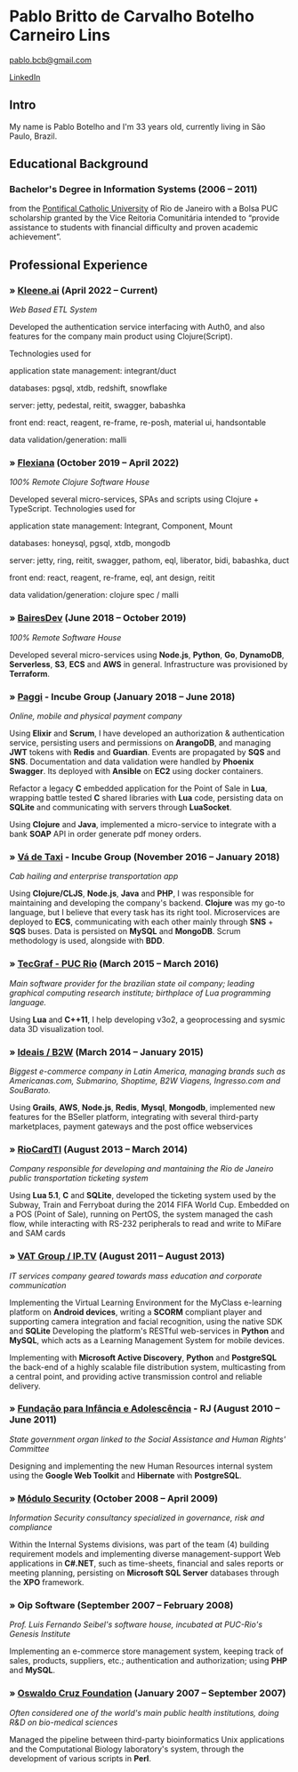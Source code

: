 # Pablo Britto de Carvalho Botelho Carneiro Lins

<pablo.bcb@gmail.com>

[LinkedIn](https://www.linkedin.com/in/pablo-botelho-lins/)

## Intro

My name is Pablo Botelho and I'm 33 years old, currently living in São Paulo, Brazil.

## Educational Background

### Bachelor's Degree in Information Systems (2006 – 2011)

from the [Pontifical Catholic University](http://www.puc-rio.br/english/) of Rio de Janeiro with a Bolsa PUC scholarship granted by the Vice Reitoria Comunitária intended to “provide assistance to students with financial difficulty and proven academic achievement”.

## Professional Experience

### » [Kleene.ai](https://www.kleene.ai/) (April 2022 – Current)
_Web Based ETL System_

Developed the authentication service interfacing with Auth0, and also features for the company main product using Clojure(Script).

Technologies used for

application state management: integrant/duct

databases: pgsql, xtdb, redshift, snowflake

server: jetty, pedestal, reitit, swagger, babashka

front end: react, reagent, re-frame, re-posh, material ui, handsontable

data validation/generation: malli


### » [Flexiana](hhttps://flexiana.com/) (October 2019 – April 2022)

_100% Remote Clojure Software House_

Developed several micro-services, SPAs and scripts using Clojure + TypeScript.
Technologies used for

application state management: Integrant, Component, Mount

databases: honeysql, pgsql, xtdb, mongodb

server: jetty, ring, reitit, swagger, pathom, eql, liberator, bidi, babashka, duct

front end: react, reagent, re-frame, eql, ant design, reitit

data validation/generation: clojure spec / malli

### » [BairesDev](https://www.bairesdev.com/) (June 2018 – October 2019)

_100% Remote Software House_

Developed several micro-services using **Node.js**, **Python**, **Go**, **DynamoDB**, **Serverless**, **S3**, **ECS** and **AWS** in general. Infrastructure was provisioned by **Terraform**.

### » [Paggi](https://www.paggi.com/) - Incube Group (January 2018 – June 2018)

_Online, mobile and physical payment company_

Using **Elixir** and **Scrum**, I have developed an authorization & authentication service, persisting users and permissions on **ArangoDB**, and managing **JWT** tokens with **Redis** and **Guardian**. Events are propagated by **SQS** and **SNS**. Documentation and data validation were handled by **Phoenix Swagger**. Its deployed with **Ansible** on **EC2** using docker containers.

Refactor a legacy **C** embedded application for the Point of Sale in **Lua**, wrapping battle tested **C** shared libraries with **Lua** code, persisting data on **SQLite** and communicating with servers through **LuaSocket**.

Using **Clojure** and **Java**, implemented a micro-service to integrate with a bank **SOAP** API in order generate pdf money orders.

### » [Vá de Taxi](https://vadetaxi.com.br/) - Incube Group (November 2016 – January 2018)

_Cab hailing and enterprise transportation app_

Using **Clojure/CLJS**, **Node.js**, **Java** and **PHP**, I was responsible for maintaining and developing the company's backend. **Clojure** was my go-to language, but I believe that every task has its right tool. Microservices are deployed to **ECS**, communicating with each other mainly through **SNS** + **SQS** buses. Data is persisted on **MySQL** and **MongoDB**. Scrum methodology is used, alongside with **BDD**.

### » [TecGraf - PUC Rio](<https://en.wikipedia.org/wiki/Lua_(programming_language)#History>) (March 2015 – March 2016)

_Main software provider for the brazilian state oil company; leading graphical computing research institute; birthplace of Lua programming language._

Using **Lua** and **C++11**, I help developing v3o2, a geoprocessing and sysmic data 3D visualization tool.

### » [Ideais / B2W](https://en.wikipedia.org/wiki/B2W) (March 2014 – January 2015)

_Biggest e-commerce company in Latin America, managing brands such as Americanas.com, Submarino, Shoptime, B2W Viagens, Ingresso.com and SouBarato._

Using **Grails**, **AWS**, **Node.js**, **Redis**, **Mysql**, **Mongodb**, implemented new features for the BSeller platform, integrating with several third-party marketplaces, payment gateways and the post office webservices

### » [RioCardTI](http://www.riocardti.com.br/) (August 2013 – March 2014)

_Company responsible for developing and mantaining the Rio de Janeiro public transportation ticketing system_

Using **Lua 5.1**, **C** and **SQLite**, developed the ticketing system used by the Subway, Train and Ferryboat during the 2014 FIFA World Cup. Embedded on a POS (Point of Sale), running on PertOS, the system managed the cash flow, while interacting with RS-232 peripherals to read and write to MiFare and SAM cards

### » [VAT Group / IP.TV](https://ip.tv) (August 2011 – August 2013)

_IT services company geared towards mass education and corporate communication_

Implementing the Virtual Learning Environment for the MyClass e-learning platform on **Android devices**, writing a **SCORM** compliant player and supporting camera integration and facial recognition, using the native SDK and **SQLite**
Developing the platform's RESTful web-services in **Python** and **MySQL**, which acts as a Learning Management System for mobile devices.

Implementing with **Microsoft Active Discovery**, **Python** and **PostgreSQL** the back-end of a highly scalable file distribution system, multicasting from a central point, and providing active transmission control and reliable delivery.

### » [Fundação para Infância e Adolescência](http://www.fia.rj.gov.br/) - RJ (August 2010 – June 2011)

_State government organ linked to the Social Assistance and Human Rights' Committee_

Designing and implementing the new Human Resources internal system using the **Google Web Toolkit** and **Hibernate** with **PostgreSQL**.

### » [Módulo Security](https://www.modulo.com.br/) (October 2008 – April 2009)

_Information Security consultancy specialized in governance, risk and compliance_

Within the Internal Systems divisions, was part of the team (4) building requirement models and implementing diverse management-support Web applications in **C#.NET**, such as time-sheets, financial and sales reports or meeting planning, persisting on **Microsoft SQL Server** databases through the **XPO** framework.

### » Oip Software (September 2007 – February 2008)

_Prof. Luis Fernando Seibel's software house, incubated at PUC-Rio's Genesis Institute_

Implementing an e-commerce store management system, keeping track of sales, products, suppliers, etc.; authentication and authorization; using **PHP** and **MySQL**.

### » [Oswaldo Cruz Foundation](https://en.wikipedia.org/wiki/Oswaldo_Cruz_Foundation) (January 2007 – September 2007)

_Often considered one of the world's main public health institutions, doing R&D on bio-medical sciences_

Managed the pipeline between third-party bioinformatics Unix applications and the Computational Biology laboratory's system, through the development of various scripts in **Perl**.
